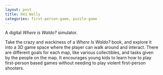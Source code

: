 ```yaml
---
layout: post
title: 041 Wally
categories: first-person-game, puzzle-game
---
```

A digital *Where is Waldo?* simulator.

Take the crazy and wackiness of a *Where Is Waldo?* book, and explore it into a 3D game space where the player can walk around and interact.  There are different goals for each map, like various collectibles, and tasks given by the people on the map. It encourages young kids to learn how to play first-person based games without needing to play violent first-person shooters.